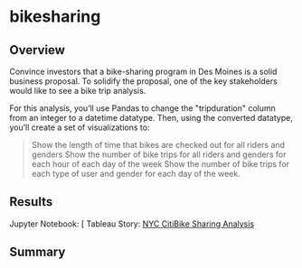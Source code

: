 # bikesharing

## Overview
Convince investors that a bike-sharing program in Des Moines is a solid business proposal. To solidify the proposal, one of the key stakeholders would like to see a bike trip analysis.

For this analysis, you’ll use Pandas to change the "tripduration" column from an integer to a datetime datatype. Then, using the converted datatype, you’ll create a set of visualizations to:

> Show the length of time that bikes are checked out for all riders and genders
> Show the number of bike trips for all riders and genders for each hour of each day of the week
> Show the number of bike trips for each type of user and gender for each day of the week.

## Results
Jupyter Notebook: [
Tableau Story: [NYC CitiBike Sharing Analysis](https://public.tableau.com/app/profile/jonathan.martin3892/viz/bikesharingchallenge_16704474907580/BikeSharingStory?publish=yes)

## Summary
